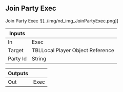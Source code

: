 ## Join Party Exec
Join Party Exec
![[../img/nd_img_JoinPartyExec.png]]

|Inputs||
|--|--|
| In | Exec |
| Target | TBLLocal Player Object Reference |
| Party Id | String |

|Outputs||
|--|--|
| Out | Exec |
